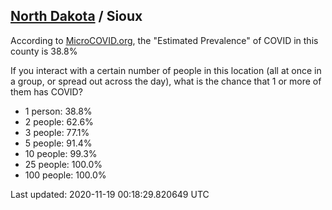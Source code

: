 
## [North Dakota](/united-states/north-dakota) / Sioux

According to [MicroCOVID.org](http://microcovid.org),
the "Estimated Prevalence" of COVID in this county is 38.8%

If you interact with a certain number of people in this location
(all at once in a group, or spread out across the day), what is the chance that
1 or more of them has COVID?

- 1 person: 38.8%
- 2 people: 62.6%
- 3 people: 77.1%
- 5 people: 91.4%
- 10 people: 99.3%
- 25 people: 100.0%
- 100 people: 100.0%

Last updated: 2020-11-19 00:18:29.820649 UTC
